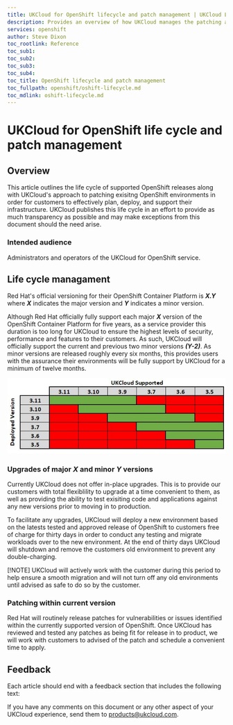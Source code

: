 ```yaml
---
title: UKCloud for OpenShift lifecycle and patch management | UKCloud Ltd
description: Provides an overview of how UKCloud manages the patching and lifecycle support of its OpenShift service
services: openshift
author: Steve Dixon
toc_rootlink: Reference
toc_sub1: 
toc_sub2:
toc_sub3:
toc_sub4:
toc_title: OpenShift lifecycle and patch management
toc_fullpath: openshift/oshift-lifecycle.md
toc_mdlink: oshift-lifecycle.md
---
```


# UKCloud for OpenShift life cycle and patch management

## Overview

This article outlines the life cycle of supported OpenShift releases along with UKCloud's approach to patching exisitng OpenShift environments in order for customers to effectively plan, deploy, and support their infrastructure. UKCloud publishes this life cycle in an effort to provide as much transparency as possible and may make exceptions from this document should the need arise.

### Intended audience

Administrators and operators of the UKCloud for OpenShift service.

## Life cycle managament

Red Hat's official versioning for their OpenShift Container Platform is _**X.Y**_ where _**X**_ indicates the major version and _**Y**_ indicates a minor version.

Although Red Hat officially fully support each major _**X**_ version of the OpenShift Container Platform for five years, as a service provider this duration is too long for UKCloud to ensure the highest levels of security, performance and features to their customers. As such, UKCloud will officially support the current and previous two minor versions **_(Y-2)_**. As minor versions are released roughly every six months, this provides users with the assurance their environments will be fully support by UKCloud for a minimum of twelve months.

![Lifecycle](images/oshift-supported-versions.png)

### Upgrades of major _**X**_ and minor _**Y**_ versions

Currently UKCloud does not offer in-place upgrades. This is to provide our customers with total flexiblility to upgrade at a time convenient to them, as well as providing the ability to test exisiting code and applications against any new versions prior to moving in to production.

To facilitate any upgrades, UKCloud will deploy a new environment based on the latests tested and approved release of OpenShift to customers free of charge for thirty days in order to conduct any testing and migrate workloads over to the new environment. At the end of thirty days UKCloud will shutdown and remove the customers old environment to prevent any double-charging.

[!NOTE]
UKCloud will actively work with the customer during this period to help ensure a smooth migration and will not turn off any old environments until advised as safe to do so by the customer.

### Patching within current version
Red Hat will routinely release patches for vulnerabilities or issues identified within the currently supported version of OpenShift. Once UKCloud has reviewed and tested any patches as being fit for release in to product, we will work with customers to advised of the patch and schedule a convenient time to apply.

## Feedback

Each article should end with a feedback section that includes the following text:

If you have any comments on this document or any other aspect of your UKCloud experience, send them to <products@ukcloud.com>.
